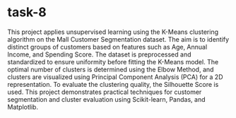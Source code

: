 # task-8
This project applies unsupervised learning using the K-Means clustering algorithm on the Mall Customer Segmentation dataset. The aim is to identify distinct groups of customers based on features such as Age, Annual Income, and Spending Score. The dataset is preprocessed and standardized to ensure uniformity before fitting the K-Means model. The optimal number of clusters is determined using the Elbow Method, and clusters are visualized using Principal Component Analysis (PCA) for a 2D representation. To evaluate the clustering quality, the Silhouette Score is used. This project demonstrates practical techniques for customer segmentation and cluster evaluation using Scikit-learn, Pandas, and Matplotlib.
